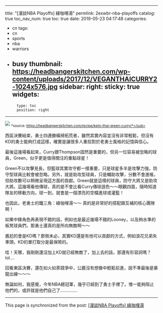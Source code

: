 
---
title: "[漫談NBA Playoffs] 綠咖哩湯"
permlink: 2exwbr-nba-playoffs
catalog: true
toc_nav_num: true
toc: true
date: 2019-05-23 04:17:48
categories:
- cn
tags:
- cn
- sports
- nba
- warriors
- busy
thumbnail: https://headbangerskitchen.com/wp-content/uploads/2017/12/VEGANTHAICURRY2-1024x576.jpg
sidebar:
    right:
        sticky: true
widgets:
    -
        type: toc
        position: right
---


![](https://headbangerskitchen.com/wp-content/uploads/2017/12/VEGANTHAICURRY2-1024x576.jpg)
<sub>*source: https://headbangerskitchen.com/recipe/keto-thai-green-curry/*</sub>

西區決賽結束，勇士四連勝橫掃拓荒者，雖然其實內容並沒有非常輕鬆，但沒有KD的勇士能夠打成這樣，確實是讓很多人重拾對於老勇士風格的記憶與信心。

最後這幾場看起來，Curry跟Thompson固然是重要的，但另一位容易被忽略的球員，Green，似乎更是值得關注的重點球星！

Green不以攻擊見長，但籃球其實攻守都一樣重要，只是球星多半是攻擊力強，防守型球員比較會被忽略。另外，就是助攻型球員，只是輔助攻擊，分數不會進帳，但助攻數可以稍微呈現這方面的貢獻。Green就是這樣的球員，防守大將又是助攻大將。這幾場看他傳球，真的是不會比看Curry傳球遜色～～眼觀四面，隨時知道隊友的移動方向，球一到，就會是一個漂亮的空檔進球或灌籃！

也因此，老勇士的鐵三角：綠咖哩湯～～ 真的是非常好的搭配跟互補的核心團隊啊！

如果中鋒角色再表現不錯的話，例如也是最近幾場不錯的Looney，以及夠水準的板凳球員們，那勇士還真的是所向無敵啊～～

尷尬的會是KD嗎？那倒未必，其實KD還是有他可以貢獻的方式，例如浪花兄弟失準頭，KD的單打取分是最保險的。

哇！天哪，我剛剛還沒加上KD就已經無敵了，加上去的話，那還有形容詞嗎？lol....

回看東區決賽，還在如火如荼競爭中，公鹿沒有想像中輕鬆前進，說不準最後是暴龍出線～～～

無論如何，我感覺，今年NBA總冠軍，幾乎已經到了勇士手裡了。惟一能夠阻止他們的，或許就是他們自己了..............



- - -

This page is synchronized from the post: [[漫談NBA Playoffs] 綠咖哩湯](https://steemit.com/@deanliu/2exwbr-nba-playoffs)
